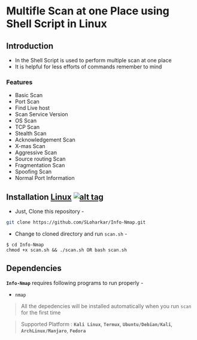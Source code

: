 # Multifle Scan at one Place using Shell Script in Linux

## Introduction 
- In the Shell Script is used to perform multiple scan at one place 
- It is helpful for less efforts of commands remember to mind 

### Features

- Basic Scan 
- Port Scan
- Find Live host
- Scan Service Version
- OS Scan
- TCP Scan
- Stealth Scan
- Acknowledgement Scan
- X-mas Scan
- Aggressive Scan
- Source routing Scan
- Fragmentation Scan
- Spoofing Scan
- Normal Port Information

## Installation [Linux](https://wikipedia.org/wiki/Linux) [![alt tag](http://icons.iconarchive.com/icons/dakirby309/simply-styled/32/OS-Linux-icon.png)](https://fr.wikipedia.org/wiki/Linux)
- Just, Clone this repository -
```bash
git clone https://github.com/SLoharkar/Info-Nmap.git
```
- Change to cloned directory and run `scan.sh` -
````
$ cd Info-Nmap
chmod +x scan.sh && ./scan.sh OR bash scan.sh
````
## Dependencies
**`Info-Nmap`** requires following programs to run properly -
- `nmap`

> All the depedencies will be installed automatically when you run `scan` for the first time

> Supported Platform : **`Kali Linux`**, **`Termux`**, **`Ubuntu/Debian/Kali`**, **`ArchLinux/Manjaro`**, **`Fedora`**
